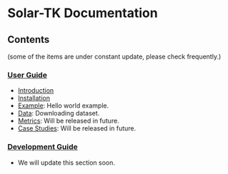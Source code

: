 
# Solar-TK Documentation

## Contents

(some of the items are under constant update, please check frequently.)

### [User Guide](https://github.com/sustainablecomputinglab/solar-tk/docs/manual/user_guide)

* [Introduction](https://github.com/sustainablecomputinglab/solar-tk/blob/master/README.md)
* [Installation](https://github.com/sustainablecomputinglab/solar-tk/blob/master/docs/manual/user_guide/install_user.md)    
* [Example](https://github.com/sustainablecomputinglab/solar-tk/blob/master/docs/manual/user_guide/hello_world.md): Hello world example.	
* [Data](https://github.com/sustainablecomputinglab/solar-tk/blob/master/docs/manual/user_guide/data.md): Downloading dataset.
* [Metrics](https://github.com/sustainablecomputinglab/solar-tk/blob/master/docs/manual/user_guide/metrics.md): Will be released in future. 
* [Case Studies](https://github.com/sustainablecomputinglab/solar-tk/blob/master/docs/manual/user_guide/case_studies.md): Will be released in future. 


### [Development Guide](https://github.com/sustainablecomputinglab/solar-tk/blob/master/docs/manual/development_guide)

* [](__blank__) We will update this section soon. 
